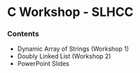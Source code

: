 # C Workshop - SLHCC

### Contents
- Dynamic Array of Strings (Workshop 1)
- Doubly Linked List (Workshop 2)
- PowerPoint Slides

